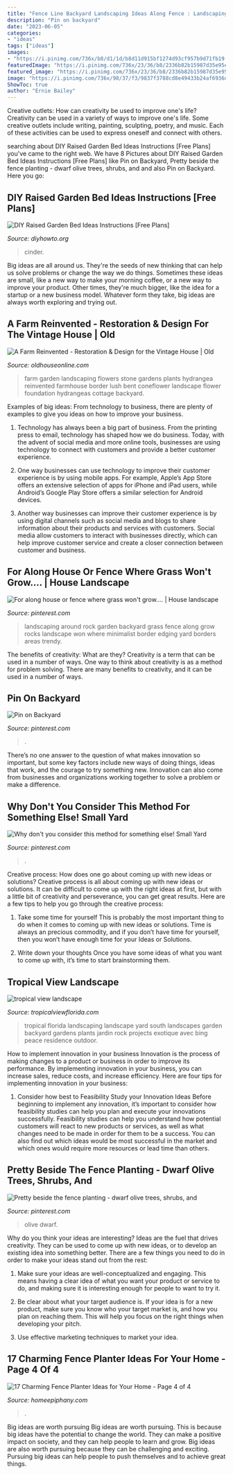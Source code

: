 ```yaml
---
title: "Fence Line Backyard Landscaping Ideas Along Fence : Landscaping Around Rock Garden Backyard Grass Fence Along Grow Rocks Landscape Won Where Minimalist Border Edging Yard Borders Areas Trendy"
description: "Pin on backyard"
date: "2023-06-05"
categories:
- "ideas"
tags: ["ideas"]
images:
- "https://i.pinimg.com/736x/b8/d1/1d/b8d11d915bf1274d93cf957b9d71fb19.jpg"
featuredImage: "https://i.pinimg.com/736x/23/36/b8/2336b82b15987d35e95eefa84a660ae2.jpg"
featured_image: "https://i.pinimg.com/736x/23/36/b8/2336b82b15987d35e95eefa84a660ae2.jpg"
image: "https://i.pinimg.com/736x/98/37/f3/9837f3788cd8e49433b24af6936de0fc.jpg"
ShowToc: true
author: "Ernie Bailey"
---
```



Creative outlets: How can creativity be used to improve one's life?
Creativity can be used in a variety of ways to improve one's life. Some creative outlets include writing, painting, sculpting, poetry, and music. Each of these activities can be used to express oneself and connect with others.

	

		
searching about DIY Raised Garden Bed Ideas Instructions [Free Plans] you've came to the right web. We have 8 Pictures about DIY Raised Garden Bed Ideas Instructions [Free Plans] like Pin on Backyard, Pretty beside the fence planting - dwarf olive trees, shrubs, and and also Pin on Backyard. Here you go:
		
    
## DIY Raised Garden Bed Ideas Instructions [Free Plans]

<img loading=lazy src="https://www.diyhowto.org/wp-content/uploads/DIY-Cinder-Block-Raised-Garden-Bed-20-DIY-Raised-Garden-Bed-Ideas-Instructions.jpg" onerror="this.onerror=null;this.src='https://tse1.mm.bing.net/th?id=OIP.nORl2gJgF5nEXlpEyCFR_QHaNQ&amp;pid=15.1';" alt="DIY Raised Garden Bed Ideas Instructions [Free Plans]">

_Source: diyhowto.org_

>cinder. 

	

Big ideas are all around us. They're the seeds of new thinking that can help us solve problems or change the way we do things. Sometimes these ideas are small, like a new way to make your morning coffee, or a new way to improve your product. Other times, they're much bigger, like the idea for a startup or a new business model. Whatever form they take, big ideas are always worth exploring and trying out.

    
## A Farm Reinvented - Restoration &amp; Design For The Vintage House | Old

<img loading=lazy src="https://www.oldhouseonline.com/.image/t_share/MTQ0NDY2OTg1NjM0ODMzNzIy/bent-stone-farm-flowers.jpg" onerror="this.onerror=null;this.src='https://tse1.mm.bing.net/th?id=OIP.PJ1-10fJ0Dz7_oUEbjCzXwHaE7&amp;pid=15.1';" alt="A Farm Reinvented - Restoration &amp; Design for the Vintage House | Old">

_Source: oldhouseonline.com_

>farm garden landscaping flowers stone gardens plants hydrangea reinvented farmhouse border lush bent coneflower landscape flower foundation hydrangeas cottage backyard. 

	

Examples of big ideas: From technology to business, there are plenty of examples to give you ideas on how to improve your business.
1. Technology has always been a big part of business. From the printing press to email, technology has shaped how we do business. Today, with the advent of social media and more online tools, businesses are using technology to connect with customers and provide a better customer experience.
2. One way businesses can use technology to improve their customer experience is by using mobile apps. For example, Apple’s App Store offers an extensive selection of apps for iPhone and iPad users, while Android’s Google Play Store offers a similar selection for Android devices.

3. Another way businesses can improve their customer experience is by using digital channels such as social media and blogs to share information about their products and services with customers. Social media allow customers to interact with businesses directly, which can help improve customer service and create a closer connection between customer and business.


    
## For Along House Or Fence Where Grass Won&#039;t Grow.... | House Landscape

<img loading=lazy src="https://i.pinimg.com/originals/f7/ce/92/f7ce9265bb31f4a54c6029c9f9b32552.jpg" onerror="this.onerror=null;this.src='https://tse4.mm.bing.net/th?id=OIP.1ytrvURg4GlbDrxXYX2qJQHaKW&amp;pid=15.1';" alt="For along house or fence where grass won&#039;t grow.... | House landscape">

_Source: pinterest.com_

>landscaping around rock garden backyard grass fence along grow rocks landscape won where minimalist border edging yard borders areas trendy. 

	

The benefits of creativity: What are they?
Creativity is a term that can be used in a number of ways. One way to think about creativity is as a method for problem solving. There are many benefits to creativity, and it can be used in a number of ways.

    
## Pin On Backyard

<img loading=lazy src="https://i.pinimg.com/736x/23/36/b8/2336b82b15987d35e95eefa84a660ae2.jpg" onerror="this.onerror=null;this.src='https://tse2.mm.bing.net/th?id=OIP.7RMOvOxErZ06KUQ5cc5SAQHaFj&amp;pid=15.1';" alt="Pin on Backyard">

_Source: pinterest.com_

>. 

	

There’s no one answer to the question of what makes innovation so important, but some key factors include new ways of doing things, ideas that work, and the courage to try something new. Innovation can also come from businesses and organizations working together to solve a problem or make a difference.

    
## Why Don&#039;t You Consider This Method For Something Else! Small Yard

<img loading=lazy src="https://i.pinimg.com/736x/98/37/f3/9837f3788cd8e49433b24af6936de0fc.jpg" onerror="this.onerror=null;this.src='https://tse4.mm.bing.net/th?id=OIP.SN7a_W09zSwfOOUel8Pu7QHaJ3&amp;pid=15.1';" alt="Why don&#039;t you consider this method for something else! Small Yard">

_Source: pinterest.com_

>. 

	

Creative process: How does one go about coming up with new ideas or solutions?
Creative process is all about coming up with new ideas or solutions. It can be difficult to come up with the right ideas at first, but with a little bit of creativity and perseverance, you can get great results. Here are a few tips to help you go through the creative process:
1. Take some time for yourself 
This is probably the most important thing to do when it comes to coming up with new ideas or solutions. Time is always an precious commodity, and if you don’t have time for yourself, then you won’t have enough time for your Ideas or Solutions.

2. Write down your thoughts 
Once you have some ideas of what you want to come up with, it’s time to start brainstorming them.

    
## Tropical View Landscape

<img loading=lazy src="http://www.tropicalviewflorida.com/WEBSMALL2websmall.jpg" onerror="this.onerror=null;this.src='https://tse3.mm.bing.net/th?id=OIP.Auut_SXdUQ6aZuwcQvTymgAAAA&amp;pid=15.1';" alt="tropical view landscape">

_Source: tropicalviewflorida.com_

>tropical florida landscaping landscape yard south landscapes garden backyard gardens plants jardin rock projects exotique avec bing peace residence outdoor. 

	

How to implement innovation in your business
Innovation is the process of making changes to a product or business in order to improve its performance. By implementing innovation in your business, you can increase sales, reduce costs, and increase efficiency. Here are four tips for implementing innovation in your business:
1. Consider how best to Feasibility Study your Innovation Ideas
Before beginning to implement any innovation, it’s important to consider how feasibility studies can help you plan and execute your innovations successfully. Feasibility studies can help you understand how potential customers will react to new products or services, as well as what changes need to be made in order for them to be a success. You can also find out which ideas would be most successful in the market and which ones would require more resources or lead time than others.


    
## Pretty Beside The Fence Planting - Dwarf Olive Trees, Shrubs, And

<img loading=lazy src="https://i.pinimg.com/736x/b8/d1/1d/b8d11d915bf1274d93cf957b9d71fb19.jpg" onerror="this.onerror=null;this.src='https://tse3.mm.bing.net/th?id=OIP.oRZVt2o0pvpxWH4Y_nhKGAHaFY&amp;pid=15.1';" alt="Pretty beside the fence planting - dwarf olive trees, shrubs, and">

_Source: pinterest.com_

>olive dwarf. 

	

Why do you think your ideas are interesting?
Ideas are the fuel that drives creativity. They can be used to come up with new ideas, or to develop an existing idea into something better. There are a few things you need to do in order to make your ideas stand out from the rest:
1. Make sure your ideas are well-conceptualized and engaging. This means having a clear idea of what you want your product or service to do, and making sure it is interesting enough for people to want to try it.

2. Be clear about what your target audience is. If your idea is for a new product, make sure you know who your target market is, and how you plan on reaching them. This will help you focus on the right things when developing your pitch.

3. Use effective marketing techniques to market your idea.

    
## 17 Charming Fence Planter Ideas For Your Home - Page 4 Of 4

<img loading=lazy src="https://homeepiphany.com/wp-content/uploads/2016/04/17-Charming-Fence-Planter-Ideas-for-Your-Home-14.jpg" onerror="this.onerror=null;this.src='https://tse2.mm.bing.net/th?id=OIP.iePMhiI7mqhZBhlgNq-6igHaGd&amp;pid=15.1';" alt="17 Charming Fence Planter Ideas for Your Home - Page 4 of 4">

_Source: homeepiphany.com_

>. 

	

Big ideas are worth pursuing
Big ideas are worth pursuing. This is because big ideas have the potential to change the world. They can make a positive impact on society, and they can help people to learn and grow. Big ideas are also worth pursuing because they can be challenging and exciting. Pursuing big ideas can help people to push themselves and to achieve great things.

